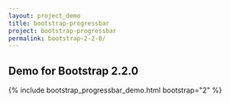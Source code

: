 ```yaml
---
layout: project_demo
title: bootstrap-progressbar
project: bootstrap-progressbar
permalink: bootstrap-2-2-0/
---
```


<script type="text/javascript">
    loadCSS("{{ page.url }}../css/bootstrap-progressbar-2.2.0.css")
</script>

<h2 class="text-center">Demo for Bootstrap 2.2.0</h2>

{% include bootstrap_progressbar_demo.html bootstrap="2" %}
